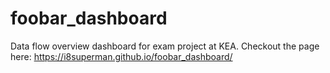 # foobar_dashboard
Data flow overview dashboard for exam project at KEA.
Checkout the page here: https://i8superman.github.io/foobar_dashboard/
